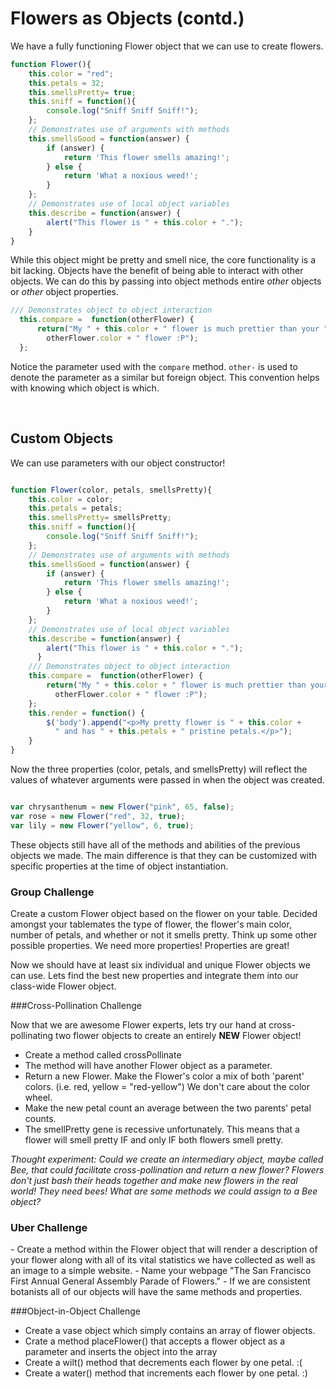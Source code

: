 # Flowers as Objects (contd.)

We have a fully functioning Flower object that we can use to create flowers.

```javascript
function Flower(){
    this.color = "red";
    this.petals = 32;
    this.smellsPretty= true;
    this.sniff = function(){
        console.log("Sniff Sniff Sniff!");
    };
    // Demonstrates use of arguments with methods
    this.smellsGood = function(answer) {
    	if (answer) {
    		return 'This flower smells amazing!';
    	} else {
    		return 'What a noxious weed!';
    	}
    };
    // Demonstrates use of local object variables
    this.describe = function(answer) {
        alert("This flower is " + this.color + ".");    
	}
}
```

While this object might be pretty and smell nice, the core functionality is a bit lacking.
Objects have the benefit of being able to interact with other objects.  We can do this by
passing into object methods entire *other* objects or *other* object properties.

```javascript
/// Demonstrates object to object interaction
  this.compare =  function(otherFlower) {
      return("My " + this.color + " flower is much prettier than your " +
        otherFlower.color + " flower :P");
  };
```

Notice the parameter used with the `compare` method.  `other-` is used to denote
the parameter as a similar but foreign object.  This convention helps with knowing
which object is which.    

<br>
<h2> Custom Objects </h2>
We can use parameters with our object constructor!  

```javascript

function Flower(color, petals, smellsPretty){
    this.color = color;
    this.petals = petals;
    this.smellsPretty= smellsPretty;
    this.sniff = function(){
        console.log("Sniff Sniff Sniff!");
    };
    // Demonstrates use of arguments with methods
    this.smellsGood = function(answer) {
    	if (answer) {
    		return 'This flower smells amazing!';
    	} else {
    		return 'What a noxious weed!';
    	}
    };
    // Demonstrates use of local object variables
    this.describe = function(answer) {
        alert("This flower is " + this.color + ".");
	  }
    /// Demonstrates object to object interaction
    this.compare =  function(otherFlower) {
        return("My " + this.color + " flower is much prettier than your " +
          otherFlower.color + " flower :P");
    };
    this.render = function() {
        $('body').append("<p>My pretty flower is " + this.color +
          " and has " + this.petals + " pristine petals.</p>");
    }
}
```

Now the three properties (color, petals, and smellsPretty) will reflect the values
of whatever arguments were passed in when the object was created.


```javascript

var chrysanthenum = new Flower("pink", 65, false);
var rose = new Flower("red", 32, true);
var lily = new Flower("yellow", 6, true);
```

These objects still have all of the methods and abilities of the previous objects we
made.  The main difference is that they can be customized with specific properties
at the time of object instantiation.

<h3>Group Challenge</h3>
Create a custom Flower object based on the flower on your table.  Decided amongst your
tablemates the type of flower, the flower's main color, number of petals, and whether or not it smells pretty.
Think up some other possible properties.  We need more properties!  Properties are great!  


Now we should have at least six individual and unique Flower objects we can use.
Lets find the best new properties and integrate them into our class-wide Flower object.

###Cross-Pollination Challenge

Now that we are awesome Flower experts, lets try our hand at cross-pollinating two flower objects to create an
entirely **NEW** Flower object!  

- Create a method called crossPollinate
- The method will have another Flower object as a parameter.  
- Return a new Flower. Make the Flower's color a mix of both 'parent' colors. (i.e. red, yellow = "red-yellow") We don't care about the color wheel.
- Make the new petal count an average between the two parents' petal counts.
- The smellPretty gene is recessive unfortunately. This means that a flower will smell pretty IF and only IF both flowers smell pretty.  

*Thought experiment: Could we create an intermediary object, maybe called Bee, that could facilitate cross-pollination and return a new flower? Flowers don't just bash their heads together and make new flowers in the real world!  They need bees!  What are some methods we could assign to a Bee object?*

<h3>Uber Challenge</h3>
-  Create a method within the Flower object that will render a description of your flower along with all of its vital statistics we have collected as well as an image to a simple website.  
-  Name your webpage "The San Francisco First Annual General Assembly Parade of Flowers."  
-  If we are consistent botanists all of our objects will have the same methods and properties.  


###Object-in-Object Challenge
- Create a vase object which simply contains an array of flower objects.
- Crate a method placeFlower() that accepts a flower object as a parameter and inserts the object into the array
- Create a wilt() method that decrements each flower by one petal. :(
- Create a water() method that increments each flower by one petal. :)  
